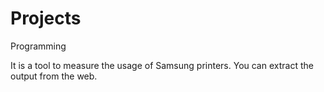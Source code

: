 # Projects
Programming


It is a tool to measure the usage of Samsung printers.
You can extract the output from the web.
